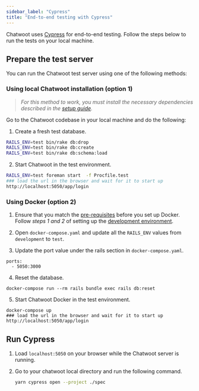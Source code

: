 ```yaml
---
sidebar_label: "Cypress"
title: "End-to-end testing with Cypress"
---
```


Chatwoot uses [Cypress](https://www.cypress.io/) for end-to-end testing. Follow the steps below to run the tests on your local machine.

## Prepare the test server

You can run the Chatwoot test server using one of the following methods:

### Using local Chatwoot installation (option 1)

> _For this method to work, you must install the necessary dependencies described in the [setup guide](/docs/contributing-guide/project-setup)._

Go to the Chatwoot codebase in your local machine and do the following:

1. Create a fresh test database.

  ```bash
  RAILS_ENV=test bin/rake db:drop
  RAILS_ENV=test bin/rake db:create
  RAILS_ENV=test bin/rake db:schema:load
  ```

2. Start Chatwoot in the test environment.

  ```bash
  RAILS_ENV=test foreman start  -f Procfile.test
  ### load the url in the browser and wait for it to start up
  http://localhost:5050/app/login
  ```


### Using Docker (option 2)

1. Ensure that you match the [pre-requisites](/docs/contributing-guide/environment-setup/docker#pre-requisites) before you set up Docker. Follow _steps 1 and 2_ of setting up the [development environment](/docs/contributing-guide/environment-setup/docker#development-environment).

2. Open `docker-compose.yaml` and update all the `RAILS_ENV` values from `development` to `test`.

3. Update the port value under the rails section in `docker-compose.yaml`.

  ```
  ports:
    - 5050:3000
  ```

4. Reset the database.

  ```
  docker-compose run --rm rails bundle exec rails db:reset
  ```

5. Start Chatwoot Docker in the test environment.

  ```
  docker-compose up
  ### load the url in the browser and wait for it to start up
  http://localhost:5050/app/login
  ```

## Run Cypress

1. Load `localhost:5050` on your browser while the Chatwoot server is running.

2. Go to your chatwoot local directory and run the following command.
    
    ```bash
    yarn cypress open --project ./spec
    ```
